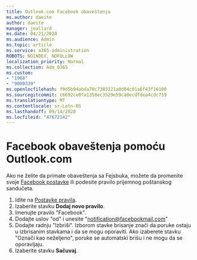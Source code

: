 ```yaml
---
title: Outlook.com Facebook obaveštenja
ms.author: daeite
author: daeite
manager: joallard
ms.date: 04/21/2020
ms.audience: Admin
ms.topic: article
ms.service: o365-administration
ROBOTS: NOINDEX, NOFOLLOW
localization_priority: Normal
ms.collection: Adm_O365
ms.custom:
- "1968"
- "9000339"
ms.openlocfilehash: f9d5b94abda70c7383221a0d04c01a6f43f16100
ms.sourcegitcommit: c6692ce0fa1358ec3529e59ca0ecdfdea4cdc759
ms.translationtype: MT
ms.contentlocale: sr-Latn-RS
ms.lasthandoff: 09/14/2020
ms.locfileid: "47672142"
---
```

# <a name="facebook-notifications-using-outlookcom"></a>Facebook obaveštenja pomoću Outlook.com

Ako ne želite da primate obaveštenja sa Fejsbuka, možete da promenite svoje [Facebook postavke](https://aka.ms/facebook-notifications-settings) ili podesite pravilo prijemnog poštanskog sandučeta.

1. Idite na [Postavke pravila](https://outlook.live.com/mail/options/mail/rules/inboxRules).
1. Izaberite stavku **Dodaj novo pravilo**.
1. Imenujte pravilo "Facebook".
1. Dodajte uslov "od" i unesite "notification@facebookmail.com"
1. Dodajte radnju "Izbriši". Izborom stavke brisanje znači da poruke ostaju u izbrisanim stavkama i da se mogu oporaviti. Ako izaberete stavku "Označi kao neželjeno", poruke se automatski brišu i ne mogu da se oporavljaju.
1. Izaberite stavku **Sačuvaj**.
